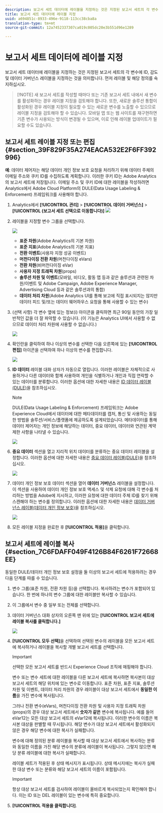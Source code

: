 ```yaml
---
description: 보고서 세트 데이터에 레이블을 지정하는 것은 지정된 보고서 세트의 각 변수에 ID, 감도 및 데이터 거버넌스 레이블을 지정하는 것을 의미합니다. 먼저 레이블 및 해당 정의를 숙지하십시오.
title: 보고서 세트 데이터에 레이블 지정
uuid: a694851c-8933-496e-9118-113cc38cba8a
translation-type: tm+mt
source-git-commit: 12a7452337307ca019c005dc20e3b551d96e1289

---
```



# 보고서 세트 데이터에 레이블 지정

보고서 세트 데이터에 레이블을 지정하는 것은 지정된 보고서 세트의 각 변수에 ID, 감도 및 데이터 거버넌스 레이블을 지정하는 것을 의미합니다. 먼저 레이블 및 해당 정의를 숙지하십시오.

> [!NOTE] 새 보고서 세트를 작성할 때마다 또는 기존 보고서 세트 내에서 새 변수를 활성화하는 경우 레이블 지정을 검토해야 합니다. 또한, 새로운 솔루션 통합이 활성화된 경우 레이블 지정이 필요할 수 있는 새로운 변수를 노출할 수 있으므로 레이블 지정을 검토해야 할 수 있습니다. 모바일 앱 또는 웹 사이트를 재구현하면 기존 변수가 사용되는 방식이 변경될 수 있으며, 이로 인해 레이블 업데이트가 필요할 수도 있습니다.

## 보고서 세트 레이블 지정 또는 편집 {#section_39F829F35A274EACA532E2F6FF392996}

**예**: 데이터 제어자는 해당 데이터 개인 정보 보호 요청을 처리하기 위해 데이터 주체의 이메일 주소와 쿠키 ID를 수집하도록 계획합니다. 이러한 쿠키 ID는 Adobe Analytics의 보고서 세트에 저장됩니다. 이메일 주소 및 쿠키 ID에 대한 레이블을 작성하려면 Analytics에서 Adobe Cloud Platform의 DULE(Data Usage Labeling &amp; Enforcement) 프레임워크를 사용해야 합니다.

1. Analytics에서 **[!UICONTROL 관리]** &gt; **[!UICONTROL 데이터 거버넌스]** &gt; **[!UICONTROL (보고서 세트 선택으로 이동합니다)]** ![](assets/privacy_rs_settings.png)

1. 레이블을 지정할 변수 그룹을 선택합니다.

   ![](assets/variables.png)

   * **표준 차원**(Adobe Analytics의 기본 차원)
   * **표준 지표**(Adobe Analytics의 기본 지표)
   * **전환 이벤트**(사용자 지정 성공 이벤트)
   * **머천다이징 전환 차원**(머천다이징 eVars)
   * **전환 차원**(비머천다이징 eVar)
   * **사용자 지정 트래픽 차원**(props)
   * **솔루션 차원 및 이벤트**(모바일, 비디오, 활동 맵 등과 같은 솔루션과 관련된 차원/이벤트 및 Adobe Campaign, Adobe Experience Manager, Advertising Cloud 등과 같은 솔루션과의 통합)
   * **데이터 처리 차원**(Adobe Analytics UI를 통해 보고에 직접 표시되지는 않지만 데이터 피드 및/또는 데이터 웨어하우스 요청을 통해 사용할 수 있는 변수)

1. (선택 사항) 각 변수 옆에 있는 정보(i) 아이콘을 클릭하면 최근 90일 동안의 가장 일반적인 값을 더 잘 파악할 수 있습니다. (이 기능은 Analytics UI에서 사용할 수 없으므로 데이터 처리 차원에 사용할 수 없습니다.)

   ![](assets/info.png)

1. 확인란을 클릭하여 하나 이상의 변수를 선택한 다음 오른쪽에 있는 **[!UICONTROL 편집]** 아이콘을 선택하여 하나 이상의 변수를 편집합니다.

   ![](assets/edit.png)

1. **ID 데이터** 레이블 대화 상자가 자동으로 열립니다. 이러한 레이블은 자체적으로 사용하거나 다른 데이터와 함께 사용하여 개인을 식별하거나 개인과 직접 연락할 수 있는 데이터를 분류합니다. 이러한 옵션에 대한 자세한 내용은 [ID 데이터 레이블(DULE)](/help/admin/c-data-governance/gdpr-labels.md#identity-data-labels)을 참조하십시오.

   >[!NOTE]
   >
   >DULE(Data Usage Labeling &amp; Enforcement) 프레임워크는 Adobe Experience Cloud에서 데이터에 대한 메타데이터를 캡처, 통신 및 사용하는 동일한 방법을 솔루션/서비스/플랫폼에 제공하도록 설계되었습니다. 메타데이터를 통해 데이터 제어자는 개인 정보에 해당하는 데이터, 중요 데이터, 데이터와 연관된 계약 제한 사항을 나타낼 수 있습니다.

   ![](assets/identity_labels.png)

1. **중요 데이터** 섹션을 열고 지리적 위치 데이터를 분류하는 중요 데이터 레이블을 설정합니다. 이러한 옵션에 대한 자세한 내용은 [중요 데이터 레이블(DULE)](/help/admin/c-data-governance/gdpr-labels.md#sensitive-data-labels)을 참조하십시오.

   ![](assets/sensitive_data.png)

1. 데이터 개인 정보 보호 데이터 섹션을 열어 **데이터 거버넌스** 레이블을 설정합니다. 이 섹션을 사용하여 데이터 개인 정보 보호 액세스 및 삭제 요청에 대해 각 변수를 처리하는 방법을 Adobe에 지시하고, 이러한 요청에 대한 데이터 주체 ID를 찾기 위해 스캔해야 하는 변수를 정의합니다. 이러한 옵션에 대한 자세한 내용은 [데이터 거버넌스 레이블(데이터 개인 정보 보호)](/help/admin/c-data-governance/gdpr-labels.md#data-governance-labels)을 참조하십시오.

   ![](assets/privacy_labels.png)

1. 모든 레이블 지정을 완료한 후 **[!UICONTROL 적용]**&#x200B;을 클릭합니다.

## 보고서 세트에 레이블 복사{#section_7C6FDAFF049F4126B84F6261F72668EE} 

동일한 DULE/데이터 개인 정보 보호 설정을 둘 이상의 보고서 세트에 적용하려는 경우 다음 단계를 따를 수 있습니다.

1. 변수 그룹(표준 차원, 전환 차원 등)을 선택합니다. 복사하려는 변수가 포함되어 있습니다. 한 번에 하나의 변수 그룹에 대한 레이블만 복사할 수 있습니다.
1. 이 그룹에서 변수 중 일부 또는 전체를 선택합니다.
1. 데이터 거버넌스 대화 상자의 오른쪽 맨 위에 있는 **[!UICONTROL 보고서 세트에 레이블 복사를 클릭합니다.]**

   ![](assets/apply_as_template.png)

1. **[!UICONTROL 모두 선택]**&#x200B;을 선택하여 선택된 변수의 레이블을 모든 보고서 세트에 복사하거나 레이블을 복사할 개별 보고서 세트를 선택합니다.

   >[!IMPORTANT]
   >
   >선택한 모든 보고서 세트를 반드시 Experience Cloud 조직에 매핑해야 합니다.

   변수 또는 변수 세트에 대한 레이블을 다른 보고서 세트에 복사하면 복사본이 대상 보고서 세트의 해당 위치에 있는 변수로 이동합니다. 표준 차원, 표준 지표, 솔루션 차원 및 이벤트, 데이터 처리 차원의 경우 레이블이 대상 보고서 세트에서 **동일한 이름**&#x200B;을 가진 변수에 복사됩니다.

   그러나 전환 변수(eVars), 머천다이징 전환 차원 및 사용자 지정 트래픽 차원(props)의 경우 대상 보고서 세트에서 **숫자가 같은** 변수에 복사됩니다. 예를 들어 eVar12는 모든 대상 보고서 세트의 eVar12에 복사됩니다. 이러한 변수의 이름은 복사본 대상을 판별할 때 무시됩니다. 해당 변수가 대상 보고서 세트에서 활성화되지 않은 경우 해당 변수에 대한 복사가 실패합니다.

   변수에 대해 정의된 분류 레이블을 복사할 때 대상 보고서 세트에서 복사하는 분류와 동일한 이름을 가진 해당 변수의 분류에 레이블이 복사됩니다. 그렇지 않으면 해당 분류 레이블에 대한 복사가 실패합니다.

   레이블 세트가 적용된 후 상태 메시지가 표시됩니다. 상태 메시지에는 복사가 실패한 대상 변수 또는 분류와 해당 보고서 세트의 이름이 포함됩니다.

   >[!IMPORTANT]
   >
   >항상 대상 보고서 세트를 검사하여 레이블이 올바르게 복사되었는지 확인해야 합니다. 이는 ID 또는 DEL 레이블이 있는 변수에 특히 중요합니다.

1. **[!UICONTROL 적용을 클릭합니다]**.

